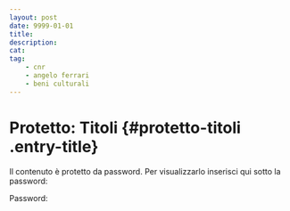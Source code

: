 ```yaml
---
layout: post
date: 9999-01-01
title:
description:
cat:
tag:
    - cnr
    - angelo ferrari
    - beni culturali
---
```

Protetto: Titoli {#protetto-titoli .entry-title}
================

Il contenuto è protetto da password. Per visualizzarlo inserisci qui sotto la password:

Password:

